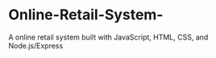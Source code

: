 # Online-Retail-System-
A online retail system built with JavaScript, HTML, CSS, and Node.js/Express

